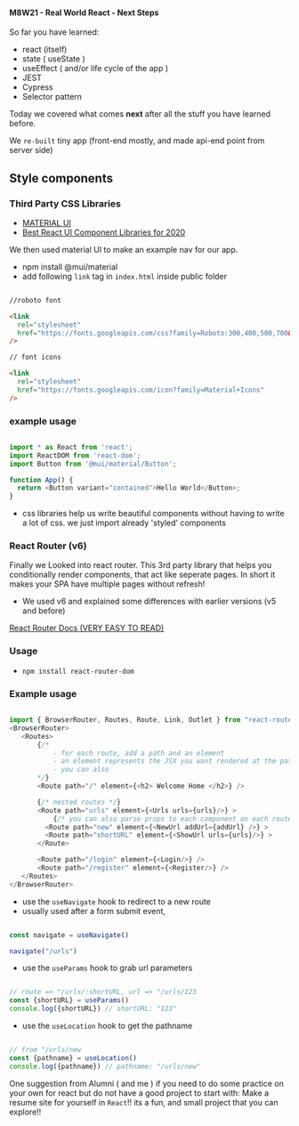 #### M8W21 - Real World React - Next Steps

So far you have learned:

- react (itself)
- state ( useState )
- useEffect ( and/or life cycle of the app )
- JEST
- Cypress
- Selector pattern

Today we covered what comes __next__ after all the stuff you have learned before.

We `re-built` tiny app (front-end mostly, and made api-end point from server side)

## Style components

### Third Party CSS Libraries

- [MATERIAL UI](https://mui.com/)
- [Best React UI Component Libraries for 2020](https://www.codeinwp.com/blog/react-ui-component-libraries-frameworks/)


We then used material UI to make an example nav for our app.

- npm install @mui/material
- add following `link` tag in `index.html` inside public folder

```html

//roboto font

<link
  rel="stylesheet"
  href="https://fonts.googleapis.com/css?family=Roboto:300,400,500,700&display=swap"
/>

// font icons

<link
  rel="stylesheet"
  href="https://fonts.googleapis.com/icon?family=Material+Icons"
/>

```

### example usage

```javascript

import * as React from 'react';
import ReactDOM from 'react-dom';
import Button from '@mui/material/Button';

function App() {
  return <Button variant="contained">Hello World</Button>;
}

```

- css libraries help us write beautiful components without having to write a lot of css. we just import already 'styled' components


### React Router (v6)

Finally we Looked into react router. This 3rd party library that helps you conditionally render components, that act like seperate pages. In short it makes your SPA have multiple pages without refresh!

- We used v6 and explained some differences with earlier versions (v5 and before)

[React Router Docs (VERY EASY TO READ)](https://reactrouter.com/)

### Usage

- `npm install react-router-dom`
 ### Example usage


 ```javascript

 import { BrowserRouter, Routes, Route, Link, Outlet } from "react-router-dom";
<BrowserRouter>
    <Routes>
        {/* 
            - for each route, add a path and an element
            - an element represents the JSX you want rendered at the path
            - you can also 
        */}
        <Route path="/" element={<h2> Welcome Home </h2>} />

        {/* nested routes */}
        <Route path="urls" element={<Urls urls={urls}/>} >
            {/* you can also parse props to each component on each route  */}
          <Route path="new" element={<NewUrl addUrl={addUrl} />} >
          <Route path="shortURL" element={<ShowUrl urls={urls}/>} >
        </Route>

        <Route path="/login" element={<Login/>} />
        <Route path="/register" element={<Register/>} />
    </Routes>
</BrowserRouter>

 ```

- use the `useNavigate` hook to redirect to a new route
- usually used after a form submit event, 

```javascript

const navigate = useNavigate()

navigate("/urls")

```

- use the `useParams` hook to grab url parameters

```javascript

// route => "/urls/:shortURL, url => "/urls/123
const {shortURL} = useParams()
console.log({shortURL}) // shortURL: "123"

```

- use the `useLocation` hook to get the pathname 

```javascript

// from "/urls/new
const {pathname} = useLocation()
console.log({pathname}) // pathname: "/urls/new"

```

One suggestion from Alumni ( and me ) if you need to do some practice on your own for react but do not have a good project to start with: Make a resume site for yourself in `React`!! its a fun, and small project that you can explore!!